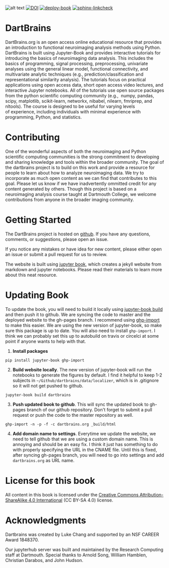 ![alt text](https://github.com/ljchang/dartbrains/blob/master/images/logo/dartbrains_logo_square_transparent.png)
[![DOI](https://zenodo.org/badge/171529794.svg)](https://zenodo.org/badge/latestdoi/171529794)
[![deploy-book](https://github.com/ljchang/dartbrains/actions/workflows/deploy-book.yml/badge.svg)](https://github.com/ljchang/dartbrains/actions/workflows/deploy-book.yml)
[![sphinx-linkcheck](https://github.com/ljchang/dartbrains/actions/workflows/sphinx-linkcheck.yml/badge.svg)](https://github.com/ljchang/dartbrains/actions/workflows/sphinx-linkcheck.yml)

# DartBrains

DartBrains.org is an open access online educational resource that provides an introduction to functional neuroimaging analysis methods using Python. DartBrains is built using Jupyter-Book and provides interactive tutorials for introducing the basics of neuroimaging data analysis. This includes the basics of programming, signal processing, preprocessing, univariate analyses using the general linear model, functional connectivity, and multivariate analytic techniques (e.g., prediction/classification and representational similarity analysis). The tutorials focus on practical applications using open access data, short open access video lectures, and interactive Jupyter notebooks. All of the tutorials use open source packages from the python scientific computing community (e.g.,  numpy, pandas, scipy, matplotlib, scikit-learn, networkx, nibabel, nilearn, fmriprep, and nltools). The course is designed to be useful for varying levels of experience, including individuals with minimal experience with programming, Python, and statistics.

# Contributing

One of the wonderful aspects of both the neuroimaging and Python scientific computing communities is the strong commitment to developing and sharing knowledge and tools within the broader community. The goal of the dartbrains project is to build on this work and provide a resource for people to learn about how to analyze neuroimaging data. We try to incorporate as much open content as we can find that contributes to this goal. Please let us know if we have inadvertently ommitted credit for any content generated by others. Though this project is based on a neuroimaging analysis course taught at Dartmouth College, we welcome contributions from anyone in the broader imaging community.

# Getting Started

The DartBrains project is hosted on [github](https://github.com/ljchang/dartbrains). If you have any questions, comments, or suggestions, please open an issue.

If you notice any mistakes or have idea for new content, please either open an issue or submit a pull request for us to review.

The website is built using [jupyter book](https://jupyter.org/jupyter-book/intro.html), which creates a jekyll website from markdown and jupyter notebooks. Please read their materials to learn more about this neat resource.

# Updating Book

To update the book, you will need to build it locally using [jupyter-book build](https://jupyterbook.org/start/build.html) and then push it to github. We are syncing the code to master and the deployed website to the gh-pages branch. I recommend using [ghp-import](https://github.com/c-w/ghp-import) to make this easier. We are using the new version of jupyter-book, so make sure this package is up to date. You will also need to install `ghp-import`. I think we can probably set this up to autobuild on travis or circelci at some point if anyone wants to help with that.

1. **Install packages**

`pip install jupyter-book ghp-import`

2. **Build website locally**. The new version of jupyter-book will run the notebooks to generate the figures by default. I find it helpful to keep 1-2 subjects in `~/Github/dartbrains/data/localizer`, which is in .gitignore so it will not get pushed to github.

`jupyter-book build dartbrains`

3. **Push updated book to github**. This will sync the updated book to gh-pages branch of our github repository. Don't forget to submit a pull request or push the code to the master repository as well.

`ghp-import -n -p -f -c dartbrains.org _build/html`

4. **Add domain name to settings**. Everytime we update the website, we need to tell github that we are using a custom domain name. This is annoying and should be an easy fix. I think it just has something to do with properly specifying the URL in the CNAME file. Until this is fixed, after syncing gh-pages branch, you will need to go into settings and add `dartbrains.org` as URL name.

# License for this book

All content in this book is licensed under the [Creative Commons Attribution-ShareAlike 4.0 International](https://creativecommons.org/licenses/by-sa/4.0/) (CC BY-SA 4.0) license.

# Acknowledgments

Dartbrains was created by Luke Chang and supported by an NSF CAREER Award 1848370.

Our jupyterhub server was built and maintained by the Research Computing staff at Dartmouth. Special thanks to Arnold Song, William Hamblen, Christian Darabos, and John Hudson.
